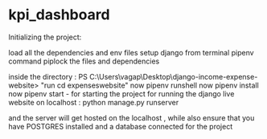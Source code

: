 # kpi_dashboard

Initializing the project: 

load all the dependencies and env files 
setup django from terminal pipenv command 
piplock the files and dependencies

inside the directory : PS C:\Users\vagap\Desktop\django-income-expense-website> "run cd expenseswebsite"
now pipenv runshell
now pipenv install
now pipenv start - for starting the project
for running the django live website on localhost : 
python manage.py runserver

and the server will get hosted on the localhost , while also ensure that you have POSTGRES installed and a database connected for the project
